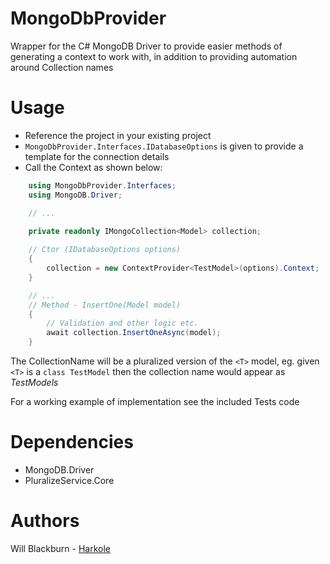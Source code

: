 # MongoDbProvider
Wrapper for the C# MongoDB Driver to provide easier methods of generating a context to work with, in addition to providing automation around Collection names

# Usage
- Reference the project in your existing project
- `MongoDbProvider.Interfaces.IDatabaseOptions` is given to provide a template for the connection details
- Call the Context<T> as shown below:

```csharp
    using MongoDbProvider.Interfaces;
    using MongoDB.Driver;

    // ...

    private readonly IMongoCollection<Model> collection;
    
    // Ctor (IDatabaseOptions options)
    {
        collection = new ContextProvider<TestModel>(options).Context;
    }

    // ...
    // Method - InsertOne(Model model)
    {
        // Validation and other logic etc.
        await collection.InsertOneAsync(model);
    }
```

The CollectionName will be a pluralized version of the `<T>` model, eg. given `<T>` is a `class TestModel` then the collection name would appear as _TestModels_

For a working example of implementation see the included Tests code

# Dependencies
- MongoDB.Driver
- PluralizeService.Core

# Authors
Will Blackburn - [Harkole](https://github.com/harkole)